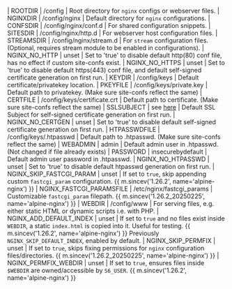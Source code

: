 | ROOTDIR                  | /config                                 | Root directory for `nginx` configs or webserver files.
| NGINXDIR                 | /config/nginx                           | Default directory for `nginx` configurations.
| CONFSDIR                 | /config/nginx/conf.d                    | For shared configuration snippets.
| SITESDIR                 | /config/nginx/http.d                    | For webserver host configuration files.
| STREAMSDIR               | /config/nginx/stream.d                  | For `stream` configuration files. (Optional, requires stream module to be enabled in configurations).
| NGINX_NO_HTTP            | unset                                   | Set to 'true' to disable default http(80) conf file, has no effect if custom site-confs exist.
| NGINX_NO_HTTPS           | unset                                   | Set to 'true' to disable default https(443) conf file, and default self-signed certificate generation on first run.
| KEYDIR                   | /config/keys                            | Default certificate/privatekey location.
| PKEYFILE                 | /config/keys/private.key                | Default path to privatekey. (Make sure site-confs reflect the same)
| CERTFILE                 | /config/keys/certificate.crt            | Default path to certificate. (Make sure site-confs reflect the same)
| SSLSUBJECT               | see [here](alpine-nginx.md#ssl-subject) | Default SSL Subject for self-signed certificate generation on first run.
| NGINX_NO_CERTGEN         | unset                                   | Set to 'true' to disable default self-signed certificate generation on first run.
| HTPASSWDFILE             | /config/keys/.htpasswd                  | Default path to .htpasswd. (Make sure site-confs reflect the same)
| WEBADMIN                 | admin                                   | Default admin user in .htpasswd. (Not changed if file already exists)
| PASSWORD                 | insecurebydefault                       | Default admin user password in .htpasswd.
| NGINX_NO_HTPASSWD        | unset                                   | Set to 'true' to disable default htpasswd generation on first run.
| NGINX_SKIP_FASTCGI_PARAM | unset                                   | If set to `true`, skip appending custom `fastcgi_param` configuration. {{ m.sincev('1.26.2', name='alpine-nginx') }}
| NGINX_FASTCGI_PARAMSFILE | /etc/nginx/fastcgi_params               | Customizable `fastcgi_param` filepath. {{ m.sincev('1.26.2_20250225', name='alpine-nginx') }}
| WEBDIR                   | /config/www                             | For serving files, e.g. either static HTML or dynamic scripts i.e. with PHP.
| NGINX_ADD_DEFAULT_INDEX  | unset                                   | If set to `true` and no files exist inside `WEBDIR`, a static `index.html` is copied into it. Useful for testing. {{ m.sincev('1.26.2', name='alpine-nginx') }} Previously `NGINX_SKIP_DEFAULT_INDEX`, enabled by default.
| NGINX_SKIP_PERMFIX       | unset                                   | If set to `true`, skips fixing permissions for `nginx` configuration files/directories. {{ m.sincev('1.26.2_20250225', name='alpine-nginx') }}
| NGINX_PERMFIX_WEBDIR     | unset                                   | If set to `true`, ensures files inside `$WEBDIR` are owned/accessible by `S6_USER`. {{ m.sincev('1.26.2', name='alpine-nginx') }}
